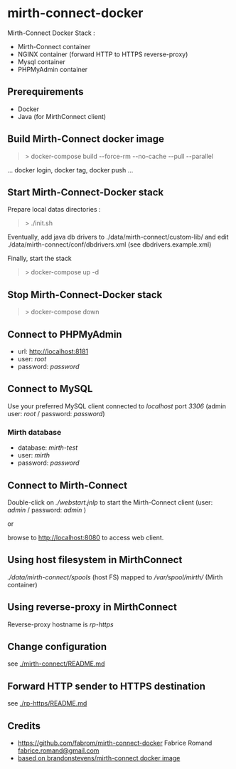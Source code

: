 # mirth-connect-docker

Mirth-Connect Docker Stack :

- Mirth-Connect container
- NGINX container (forward HTTP to HTTPS reverse-proxy)
- Mysql container
- PHPMyAdmin container

## Prerequirements

- Docker
- Java (for MirthConnect client)

## Build Mirth-Connect docker image

  > \> docker-compose build --force-rm --no-cache --pull --parallel

... docker login, docker tag, docker push ...

## Start Mirth-Connect-Docker stack

Prepare local datas directories :

  > \> ./init.sh

  Eventually, add java db drivers to ./data/mirth-connect/custom-lib/ and
    edit ./data/mirth-connect/conf/dbdrivers.xml (see dbdrivers.example.xml)

  Finally, start the stack

  > \> docker-compose up -d

## Stop Mirth-Connect-Docker stack

  > \> docker-compose down

## Connect to PHPMyAdmin

- url: [http://localhost:8181]()
- user: *root*
- password: *password*

## Connect to MySQL

Use your preferred MySQL client connected to *localhost* port *3306*
(admin user: *root* / password: *password*)

### Mirth database

- database: *mirth-test*
- user: *mirth*
- password: *password*

## Connect to Mirth-Connect

Double-click on *./webstart.jnlp* to start the Mirth-Connect client
(user: *admin* / password: *admin* )

or

browse to [http://localhost:8080]() to access web client.

## Using host filesystem in MirthConnect

_./data/mirth-connect/spools_ (host FS) mapped to _/var/spool/mirth/_ (Mirth container)

## Using reverse-proxy in MirthConnect

Reverse-proxy hostname is _rp-https_

## Change configuration

see [./mirth-connect/README.md](./mirth-connect/README.md)

## Forward HTTP sender to HTTPS destination

see [./rp-https/README.md](./rp-https/README.md)

## Credits

- https://github.com/fabrom/mirth-connect-docker Fabrice Romand <fabrice.romand@gmail.com>
- [based on brandonstevens/mirth-connect docker image](https://hub.docker.com/r/brandonstevens/mirth-connect/)
